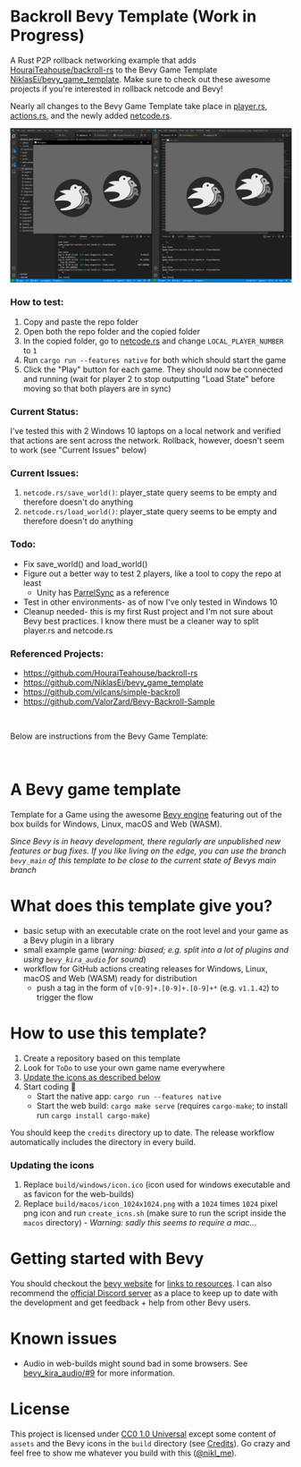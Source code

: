 # Backroll Bevy Template (Work in Progress)

A Rust P2P rollback networking example that adds [HouraiTeahouse/backroll-rs](https://github.com/HouraiTeahouse/backroll-rs) to the Bevy Game Template [NiklasEi/bevy_game_template](https://github.com/NiklasEi/bevy_game_template). Make sure to check out these awesome projects if you're interested in rollback netcode and Bevy!

Nearly all changes to the Bevy Game Template take place in [player.rs](game_plugin/src/player.rs), [actions.rs](game_plugin/src/actions.rs), and the newly added [netcode.rs](game_plugin/src/netcode.rs).

![Example](running_example.PNG)

### How to test:

1. Copy and paste the repo folder
2. Open both the repo folder and the copied folder
3. In the copied folder, go to [netcode.rs](game_plugin/src/netcode.rs#L9) and change `LOCAL_PLAYER_NUMBER` to `1`
3. Run `cargo run --features native` for both which should start the game
4. Click the "Play" button for each game. They should now be connected and running (wait for player 2 to stop outputting "Load State" before moving so that both players are in sync)

### Current Status:

I've tested this with 2 Windows 10 laptops on a local network and verified that actions are sent across the network. Rollback, however, doesn't seem to work (see "Current Issues" below)

### Current Issues:

1. `netcode.rs/save_world()`: player_state query seems to be empty and therefore doesn't do anything
2. `netcode.rs/load_world()`: player_state query seems to be empty and therefore doesn't do anything

### Todo:

- Fix save_world() and load_world()
- Figure out a better way to test 2 players, like a tool to copy the repo at least
    - Unity has [ParrelSync](https://github.com/VeriorPies/ParrelSync) as a reference
- Test in other environments- as of now I've only tested in Windows 10
- Cleanup needed- this is my first Rust project and I'm not sure about Bevy best practices. I know there must be a cleaner way to split player.rs and netcode.rs

### Referenced Projects:

- https://github.com/HouraiTeahouse/backroll-rs
- https://github.com/NiklasEi/bevy_game_template
- https://github.com/vilcans/simple-backroll
- https://github.com/ValorZard/Bevy-Backroll-Sample

<br />

Below are instructions from the Bevy Game Template:

<br />

# A Bevy game template

Template for a Game using the awesome [Bevy engine][bevy] featuring out of the box builds for Windows, Linux, macOS and Web (WASM).

_Since Bevy is in heavy development, there regularly are unpublished new features or bug fixes. If you like living on the edge, you can use the branch `bevy_main` of this template to be close to the current state of Bevys main branch_
 
# What does this template give you?
* basic setup with an executable crate on the root level and your game as a Bevy plugin in a library
* small example game (*warning: biased; e.g. split into a lot of plugins and using `bevy_kira_audio` for sound*)
* workflow for GitHub actions creating releases for Windows, Linux, macOS and Web (WASM) ready for distribution
    * push a tag in the form of `v[0-9]+.[0-9]+.[0-9]+*` (e.g. `v1.1.42`) to trigger the flow

# How to use this template?
 1. Create a repository based on this template
 2. Look for `ToDo` to use your own game name everywhere
 3. [Update the icons as described below](#updating-the-icons)
 4. Start coding :tada:
    * Start the native app: `cargo run --features native`
    * Start the web build: `cargo make serve` (requires `cargo-make`; to install run `cargo install cargo-make`)

You should keep the `credits` directory up to date. The release workflow automatically includes the directory in every build.
 
### Updating the icons
 1. Replace `build/windows/icon.ico` (icon used for windows executable and as favicon for the web-builds)
 2. Replace `build/macos/icon_1024x1024.png` with a `1024` times `1024` pixel png icon and run `create_icns.sh` (make sure to run the script inside the `macos` directory) - _Warning: sadly this seems to require a mac..._

# Getting started with Bevy

You should checkout the [bevy website][bevy] for [links to resources][bevy-learn]. I can also recommend the [official Discord server][bevy-discord] as a place to keep up to date with the development and get feedback + help from other Bevy users. 

# Known issues

*  Audio in web-builds might sound bad in some browsers. See [bevy_kira_audio/#9][firefox-sound-issue] for more information.

# License

This project is licensed under [CC0 1.0 Universal](LICENSE) except some content of `assets` and the Bevy icons in the `build` directory (see [Credits](credits/CREDITS.md)). Go crazy and feel free to show me whatever you build with this ([@nikl_me][nikl-twitter]).

[bevy]: https://bevyengine.org/
[bevy-learn]: https://bevyengine.org/learn/
[bevy-discord]: https://discord.gg/bevy
[nikl-twitter]: https://twitter.com/nikl_me
[firefox-sound-issue]: https://github.com/NiklasEi/bevy_kira_audio/issues/9
